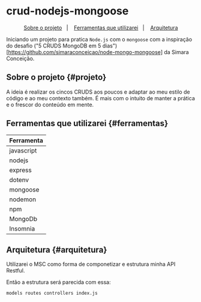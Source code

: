 # crud-nodejs-mongoose

<p align="center">
  <a href="#projeto">Sobre o projeto</a>&nbsp;&nbsp;&nbsp;|&nbsp;&nbsp;&nbsp;
  <a href="#ferramentas">Ferramentas que utilizarei</a>&nbsp;&nbsp;&nbsp;|&nbsp;&nbsp;&nbsp;
  <a href="#arquitetura">Arquitetura</a>
</p>

Iniciando um projeto para pratica `Node.js` com o `mongoose` com a inspiração do desafio ("5 CRUDS MongoDB em 5 dias")[https://github.com/simaraconceicao/node-mongo-mongoose] da Simara Conceição. 

## Sobre o projeto {#projeto}

A ideia é realizar os cincos CRUDS aos poucos e adaptar ao meu estilo de código e ao meu contexto também. É mais com o intuito de manter a prática e o frescor do conteúdo em mente.

## Ferramentas que utilizarei {#ferramentas}

| Ferramenta |
| ----------- |
| javascript |
| nodejs |
| express |
| dotenv |
| mongoose |
| nodemon |
| npm |
| MongoDb |
| Insomnia |

## Arquitetura {#arquitetura}

Utilizarei o MSC como forma de componetizar e estrutura minha API Restful. 

Então a estrutura será parecida com essa: 

``
  models
  routes
  controllers
  index.js
``

